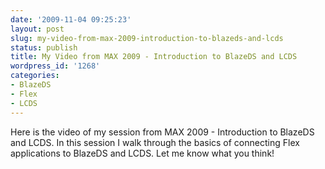 ```yaml
---
date: '2009-11-04 09:25:23'
layout: post
slug: my-video-from-max-2009-introduction-to-blazeds-and-lcds
status: publish
title: My Video from MAX 2009 - Introduction to BlazeDS and LCDS
wordpress_id: '1268'
categories:
- BlazeDS
- Flex
- LCDS
---
```


Here is the video of my session from MAX 2009 - Introduction to BlazeDS and LCDS.  In this session I walk through the basics of connecting Flex applications to BlazeDS and LCDS.  Let me know what you think!


